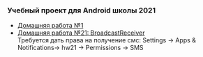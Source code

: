 ### Учебный проект для Android школы 2021

* [Домашняя работа №1][hw01]
* [Домашняя работа №21: BroadcastReceiver][hw21]<br> 
Требуется дать права на получение смс: Settings -> Apps & Notifications-> hw21 -> Permissions -> SMS

[hw01]:./hw01
[hw21]:./hw21
